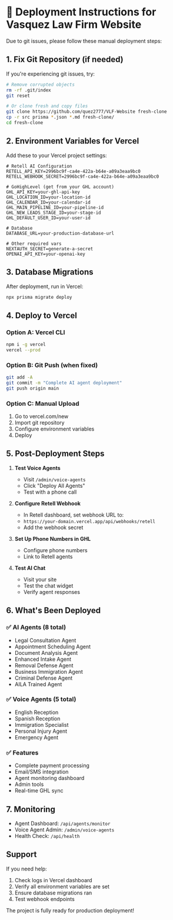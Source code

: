 # 🚀 Deployment Instructions for Vasquez Law Firm Website

Due to git issues, please follow these manual deployment steps:

## 1. Fix Git Repository (if needed)

If you're experiencing git issues, try:

```bash
# Remove corrupted objects
rm -rf .git/index
git reset

# Or clone fresh and copy files
git clone https://github.com/quez2777/VLF-Website fresh-clone
cp -r src prisma *.json *.md fresh-clone/
cd fresh-clone
```

## 2. Environment Variables for Vercel

Add these to your Vercel project settings:

```env
# Retell AI Configuration
RETELL_API_KEY=2996bc9f-ca4e-422a-b64e-a09a3eaa9bc0
RETELL_WEBHOOK_SECRET=2996bc9f-ca4e-422a-b64e-a09a3eaa9bc0

# GoHighLevel (get from your GHL account)
GHL_API_KEY=your-ghl-api-key
GHL_LOCATION_ID=your-location-id
GHL_CALENDAR_ID=your-calendar-id
GHL_MAIN_PIPELINE_ID=your-pipeline-id
GHL_NEW_LEADS_STAGE_ID=your-stage-id
GHL_DEFAULT_USER_ID=your-user-id

# Database
DATABASE_URL=your-production-database-url

# Other required vars
NEXTAUTH_SECRET=generate-a-secret
OPENAI_API_KEY=your-openai-key
```

## 3. Database Migrations

After deployment, run in Vercel:

```bash
npx prisma migrate deploy
```

## 4. Deploy to Vercel

### Option A: Vercel CLI

```bash
npm i -g vercel
vercel --prod
```

### Option B: Git Push (when fixed)

```bash
git add -A
git commit -m "Complete AI agent deployment"
git push origin main
```

### Option C: Manual Upload

1. Go to vercel.com/new
2. Import git repository
3. Configure environment variables
4. Deploy

## 5. Post-Deployment Steps

1. **Test Voice Agents**

   - Visit `/admin/voice-agents`
   - Click "Deploy All Agents"
   - Test with a phone call

2. **Configure Retell Webhook**

   - In Retell dashboard, set webhook URL to:
   - `https://your-domain.vercel.app/api/webhooks/retell`
   - Add the webhook secret

3. **Set Up Phone Numbers in GHL**

   - Configure phone numbers
   - Link to Retell agents

4. **Test AI Chat**
   - Visit your site
   - Test the chat widget
   - Verify agent responses

## 6. What's Been Deployed

### ✅ AI Agents (8 total)

- Legal Consultation Agent
- Appointment Scheduling Agent
- Document Analysis Agent
- Enhanced Intake Agent
- Removal Defense Agent
- Business Immigration Agent
- Criminal Defense Agent
- AILA Trained Agent

### ✅ Voice Agents (5 total)

- English Reception
- Spanish Reception
- Immigration Specialist
- Personal Injury Agent
- Emergency Agent

### ✅ Features

- Complete payment processing
- Email/SMS integration
- Agent monitoring dashboard
- Admin tools
- Real-time GHL sync

## 7. Monitoring

- Agent Dashboard: `/api/agents/monitor`
- Voice Agent Admin: `/admin/voice-agents`
- Health Check: `/api/health`

## Support

If you need help:

1. Check logs in Vercel dashboard
2. Verify all environment variables are set
3. Ensure database migrations ran
4. Test webhook endpoints

The project is fully ready for production deployment!
